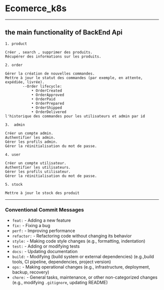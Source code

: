 # Ecomerce_k8s

---
## the main functionality of BackEnd Api

`1. product `

	Créer , search , supprimer des produits.
	Récupérer des informations sur les produits.

`2. order`

	Gérer la création de nouvelles commandes.
	Mettre à jour le statut des commandes (par exemple, en attente, expédiée, livrée).
			--Order lifecycle:
				• OrderCreated
				• OrderApproved
				• OrderPaid
				• OrderPrepared
				• OrderShipped
				• OrderDelivered
	l'historique des commandes pour les utilisateurs et admin par id
	
`3.  admin` 

	Créer un compte admin.
	Authentifier les admin.
	Gérer les profils admin.
	Gérer la réinitialisation du mot de passe.
	
 `4. user` 

	Créer un compte utilisateur.
	Authentifier les utilisateurs.
	Gérer les profils utilisateur.
	Gérer la réinitialisation du mot de passe.
	
`5. stock`  

	Mettre à jour le stock des produit


-----
### Conventional Commit Messages 

* `feat:`     - Adding a new feature
* `fix:`      - Fixing a bug
* `perf:`     - Improving performance
* `refactor:` - Refactoring code without changing its behavior
* `style:`    - Making code style changes (e.g., formatting, indentation)
* `test:`     - Adding or modifying tests
* `docs:`     - Updating documentation
* `build:`    - Modifying (build system or external dependencies) (e.g.,build tools, CI pipeline, dependencies, project version)
* `ops:`      - Making operational changes (e.g., infrastructure, deployment, backup, recovery)
* `chore:`    - General tasks, maintenance, or other non-categorized changes (e.g., modifying `.gitignore`, updating README)
